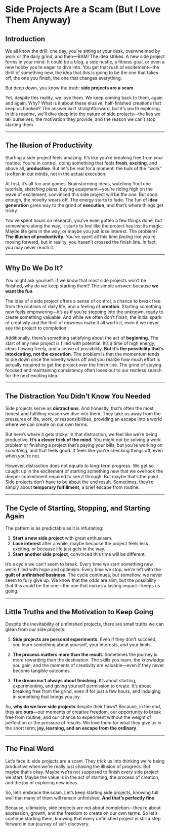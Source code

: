 # Side Projects Are a Scam (But I Love Them Anyway)

## Introduction

We all know the drill: one day, you're sitting at your desk, overwhelmed by work or the daily grind, and then—BAM! The idea strikes. A new side project forms in your mind. It could be a blog, a side hustle, a fitness goal, or even a new hobby you’re eager to dive into. You get that rush of excitement—the thrill of something new, the idea that *this* is going to be the one that takes off, the one you finish, the one that changes everything. 

But deep down, you know the truth: **side projects are a scam**. 

Yet, despite this reality, we love them. We keep coming back to them, again and again. Why? What is it about these elusive, half-finished creations that keep us hooked? The answer isn’t straightforward, but it’s worth exploring. In this readme, we’ll dive deep into the nature of side projects—the lies we tell ourselves, the motivation they provide, and the reason we can’t stop starting them.

---

## The Illusion of Productivity

Starting a side project feels amazing. It’s like you’re breaking free from your routine. You’re in control, doing something that feels **fresh**, **exciting**, and above all, **productive**. But let’s be real for a moment: the bulk of the “work” is often in our minds, not in the actual execution. 

At first, it’s all fun and games. Brainstorming ideas, watching YouTube tutorials, sketching plans, buying equipment—you’re riding high on the wave of excitement, convinced this side project will be *the one*. But soon enough, the novelty wears off. The energy starts to fade. The fun of **idea generation** gives way to the grind of **execution**, and that’s where things get tricky.

You’ve spent hours on research, you’ve even gotten a few things done, but somewhere along the way, it starts to feel like the project has lost its magic. Maybe life gets in the way, or maybe you just lose interest. The problem? **The illusion of productivity**. You’ve spent all this time *feeling* like you’re moving forward, but in reality, you haven’t crossed the finish line. In fact, you may never reach it.

---

## Why Do We Do It?

You might ask yourself: if we know that most side projects won’t be finished, why do we keep starting them? The simple answer: because **we want the fun**. 

The idea of a side project offers a sense of control, a chance to break free from the routines of daily life, and a feeling of **creation**. Starting something new feels empowering—it’s as if you’re stepping into the unknown, ready to create something valuable. And while we often don’t finish, the initial spark of creativity and the thrill of newness make it all worth it, even if we never see the project to completion.

Additionally, there’s something satisfying about the act of **beginning**. The start of any new project is filled with potential. It’s a time of high energy, ideas flowing freely, and a sense of possibility. **But it’s the possibility that’s intoxicating, not the execution.** The problem is that the momentum tends to die down once the novelty wears off and you realize how much effort is actually required to get the project over the finish line. The grind of staying focused and maintaining consistency often loses out to our restless search for the next exciting idea.

---

## The Distraction You Didn’t Know You Needed

Side projects serve as **distractions**. And honestly, that’s often the most honest and fulfilling reason we dive into them. They take us away from the pressures of life, work, or responsibilities, providing an escape into a world where we can create on our own terms. 

But here’s where it gets tricky: in that distraction, we feel like we’re being productive. **It’s a clever trick of the mind.** You might not be solving a work problem or finishing a project that’s paying your bills, but you’re working on *something*, and that feels good. It feels like you’re checking things off, even when you’re not.

However, distraction does not equate to long-term progress. We get so caught up in the excitement of starting something new that we overlook the deeper commitment required to see it through. But maybe that’s the point. Side projects don’t have to be about the end result. Sometimes, they’re simply about **temporary fulfillment**, a brief escape from routine.

---

## The Cycle of Starting, Stopping, and Starting Again

The pattern is as predictable as it is infuriating: 

1. **Start a new side project** with great enthusiasm.
2. **Lose interest** after a while, maybe because the project feels less exciting, or because life just gets in the way.
3. **Start another side project**, convinced this time will be different. 

It’s a cycle we can’t seem to break. Every time we start something new, we’re filled with hope and optimism. Every time we stop, we’re left with the **guilt of unfinished business**. The cycle continues, but somehow, we never seem to fully give up. We know that the odds are slim, but the possibility that this *could* be the one—the one that makes a lasting impact—keeps us going.

---

## Little Truths and the Motivation to Keep Going

Despite the inevitability of unfinished projects, there are small truths we can glean from our side projects:

1. **Side projects are personal experiments.** Even if they don’t succeed, you learn something about yourself, your interests, and your limits.
   
2. **The process matters more than the result.** Sometimes the journey is more rewarding than the destination. The skills you learn, the knowledge you gain, and the moments of creativity are valuable—even if they never become tangible outcomes.

3. **The dream isn’t always about finishing.** It’s about starting, experimenting, and giving yourself permission to create. It’s about breaking free from the grind, even if for just a few hours, and indulging in something that brings you joy.

So, **why do we love side projects** despite their flaws? Because, in the end, they are **ours**—our moments of creative freedom, our opportunity to break free from routine, and our chance to experiment without the weight of perfection or the pressure of results. We love them for what they give us in the short term: **joy, learning, and an escape from the ordinary**.

---

## The Final Word

Let’s face it: side projects are a scam. They trick us into thinking we’re being productive when we’re really just chasing the illusion of progress. But maybe that’s okay. Maybe we’re not supposed to finish every side project we start. Maybe the value is in the act of starting, the process of creation, and the joy of exploring new ideas.

So, let’s embrace the scam. Let’s keep starting side projects, knowing full well that many of them will remain unfinished. **And that’s perfectly fine**.

Because, ultimately, side projects are not about completion—they’re about expression, growth, and the freedom to create on our own terms. So let’s continue starting them, knowing that every unfinished project is still a step forward in our journey of self-discovery.

